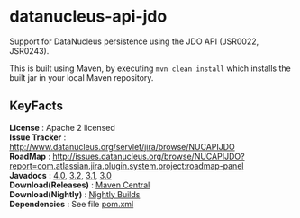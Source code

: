 # datanucleus-api-jdo

Support for DataNucleus persistence using the JDO API (JSR0022, JSR0243).

This is built using Maven, by executing `mvn clean install` which installs the built jar in your local Maven
repository.


## KeyFacts

__License__ : Apache 2 licensed  
__Issue Tracker__ : http://www.datanucleus.org/servlet/jira/browse/NUCAPIJDO  
__RoadMap__ : http://issues.datanucleus.org/browse/NUCAPIJDO?report=com.atlassian.jira.plugin.system.project:roadmap-panel  
__Javadocs__ : [4.0](http://www.datanucleus.org/javadocs/api.jdo/4.0/), [3.2](http://www.datanucleus.org/javadocs/api.jdo/3.2/), [3.1](http://www.datanucleus.org/javadocs/api.jdo/3.1/), [3.0](http://www.datanucleus.org/javadocs/api.jdo/3.0/)  
__Download(Releases)__ : [Maven Central](http://central.maven.org/maven2/org/datanucleus/datanucleus-api-jdo)  
__Download(Nightly)__ : [Nightly Builds](http://www.datanucleus.org/downloads/maven2-nightly/org/datanucleus/datanucleus-api-jdo)  
__Dependencies__ : See file [pom.xml](pom.xml)  
